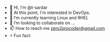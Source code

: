 - 👋 Hi, I’m @t-sardar
- 👀 At this point, I'm interested in DevOps. 
- 🌱 I’m currently learning Linux and RHEL
- 💞️ I’m looking to collaborate on ...
- 📫 How to reach me zero2procoder@gmail.com
- ⚡ Fun fact: 

<!---
t-sardar/t-sardar is a ✨ special ✨ repository because its `README.md` (this file) appears on your GitHub profile.
You can click the Preview link to take a look at your changes.
--->

